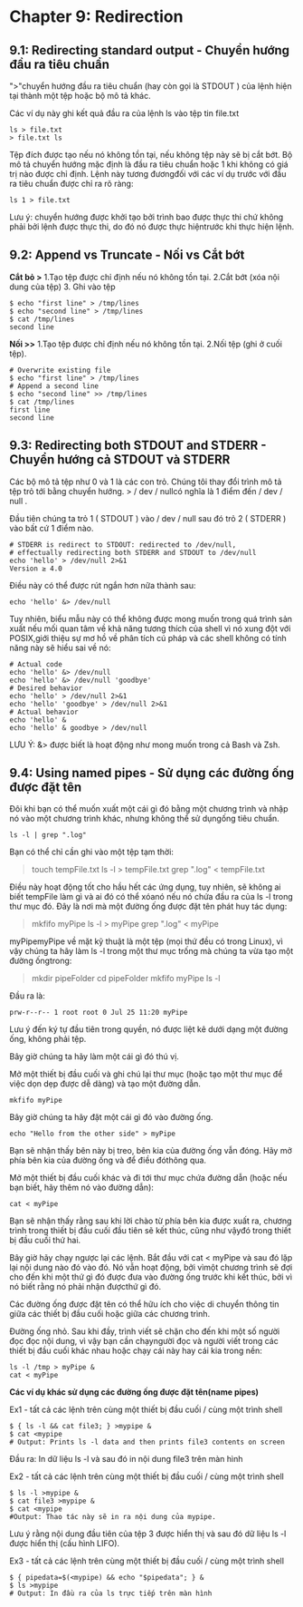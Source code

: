 # Chapter 9: Redirection


## 9.1: Redirecting standard output - Chuyển hướng đầu ra tiêu chuẩn

">"chuyển hướng đầu ra tiêu chuẩn (hay còn gọi là STDOUT ) của lệnh hiện tại thành một tệp hoặc bộ mô tả khác.

Các ví dụ này ghi kết quả đầu ra của lệnh ls vào tệp tin file.txt
```
ls > file.txt
> file.txt ls
```
Tệp đích được tạo nếu nó không tồn tại, nếu không tệp này sẽ bị cắt bớt.
Bộ mô tả chuyển hướng mặc định là đầu ra tiêu chuẩn hoặc 1 khi không có giá trị nào được chỉ định. Lệnh này tương đươngđối với các ví dụ trước với đầu ra tiêu chuẩn được chỉ ra rõ ràng:

```ls 1 > file.txt```

Lưu ý: chuyển hướng được khởi tạo bởi trình bao được thực thi chứ không phải bởi lệnh được thực thi, do đó nó được thực hiệntrước khi thực hiện lệnh.

## 9.2: Append vs Truncate - Nối vs Cắt bớt

**Cắt bỏ >**
    1.Tạo tệp được chỉ định nếu nó không tồn tại.
    2.Cắt bớt (xóa nội dung của tệp)
    3. Ghi vào tệp
```
$ echo "first line" > /tmp/lines
$ echo "second line" > /tmp/lines
$ cat /tmp/lines
second line
```
**Nối >>**
1.Tạo tệp được chỉ định nếu nó không tồn tại.
2.Nối tệp (ghi ở cuối tệp).

```
# Overwrite existing file
$ echo "first line" > /tmp/lines
# Append a second line
$ echo "second line" >> /tmp/lines
$ cat /tmp/lines
first line
second line
```

## 9.3: Redirecting both STDOUT and STDERR - Chuyển hướng cả STDOUT và STDERR

Các bộ mô tả tệp như 0 và 1 là các con trỏ. Chúng tôi thay đổi trình mô tả tệp trỏ tới bằng chuyển hướng. > / dev / nullcó nghĩa là 1 điểm đến / dev / null .

Đầu tiên chúng ta trỏ 1 ( STDOUT ) vào / dev / null sau đó trỏ 2 ( STDERR ) vào bất cứ 1 điểm nào.

```
# STDERR is redirect to STDOUT: redirected to /dev/null,
# effectually redirecting both STDERR and STDOUT to /dev/null
echo 'hello' > /dev/null 2>&1
Version ≥ 4.0
```

Điều này có thể được rút ngắn hơn nữa thành sau:
```
echo 'hello' &> /dev/null
```

Tuy nhiên, biểu mẫu này có thể không được mong muốn trong quá trình sản xuất nếu mối quan tâm về khả năng tương thích của shell vì nó xung đột với POSIX,giới thiệu sự mơ hồ về phân tích cú pháp và các shell không có tính năng này sẽ hiểu sai về nó:
```
# Actual code
echo 'hello' &> /dev/null
echo 'hello' &> /dev/null 'goodbye'
# Desired behavior
echo 'hello' > /dev/null 2>&1
echo 'hello' 'goodbye' > /dev/null 2>&1
# Actual behavior
echo 'hello' &
echo 'hello' & goodbye > /dev/null
```

LƯU Ý: &> được biết là hoạt động như mong muốn trong cả Bash và Zsh.

## 9.4: Using named pipes - Sử dụng các đường ống được đặt tên

Đôi khi bạn có thể muốn xuất một cái gì đó bằng một chương trình và nhập nó vào một chương trình khác, nhưng không thể sử dụngống tiêu chuẩn.

```
ls -l | grep ".log"
```

Bạn có thể chỉ cần ghi vào một tệp tạm thời:
> touch tempFile.txt
ls -l > tempFile.txt
grep ".log" < tempFile.txt


Điều này hoạt động tốt cho hầu hết các ứng dụng, tuy nhiên, sẽ không ai biết tempFile làm gì và ai đó có thể xóanó nếu nó chứa đầu ra của ls -l trong thư mục đó. Đây là nơi mà một đường ống được đặt tên phát huy tác dụng:

> mkfifo myPipe
ls -l > myPipe
grep ".log" < myPipe

myPipemyPipe về mặt kỹ thuật là một tệp (mọi thứ đều có trong Linux), vì vậy chúng ta hãy làm ls -l trong một thư mục trống mà chúng ta vừa tạo một đường ốngtrong:

> mkdir pipeFolder
cd pipeFolder
mkfifo myPipe
ls -l

Đầu ra là:

```prw-r--r-- 1 root root 0 Jul 25 11:20 myPipe```


Lưu ý đến ký tự đầu tiên trong quyền, nó được liệt kê dưới dạng một đường ống, không phải tệp.

Bây giờ chúng ta hãy làm một cái gì đó thú vị.

Mở một thiết bị đầu cuối và ghi chú lại thư mục (hoặc tạo một thư mục để việc dọn dẹp được dễ dàng) và tạo một đường dẫn.

``mkfifo myPipe``

Bây giờ chúng ta hãy đặt một cái gì đó vào đường ống.

```echo "Hello from the other side" > myPipe```

Bạn sẽ nhận thấy bên này bị treo, bên kia của đường ống vẫn đóng. Hãy mở phía bên kia của đường ống và để điều đóthông qua.

Mở một thiết bị đầu cuối khác và đi tới thư mục chứa đường dẫn (hoặc nếu bạn biết, hãy thêm nó vào đường dẫn):

```cat < myPipe```

Bạn sẽ nhận thấy rằng sau khi lời chào từ phía bên kia được xuất ra, chương trình trong thiết bị đầu cuối đầu tiên sẽ kết thúc, cũng như vậyđó trong thiết bị đầu cuối thứ hai.

Bây giờ hãy chạy ngược lại các lệnh. Bắt đầu với cat < myPipe và sau đó lặp lại nội dung nào đó vào đó. Nó vẫn hoạt động, bởi vìmột chương trình sẽ đợi cho đến khi một thứ gì đó được đưa vào đường ống trước khi kết thúc, bởi vì nó biết rằng nó phải nhận đượcthứ gì đó.

Các đường ống được đặt tên có thể hữu ích cho việc di chuyển thông tin giữa các thiết bị đầu cuối hoặc giữa các chương trình.

Đường ống nhỏ. Sau khi đầy, trình viết sẽ chặn cho đến khi một số người đọc đọc nội dung, vì vậy bạn cần chạyngười đọc và người viết trong các thiết bị đầu cuối khác nhau hoặc chạy cái này hay cái kia trong nền:

```
ls -l /tmp > myPipe &
cat < myPipe
```

**Các ví dụ khác sử dụng các đường ống được đặt tên(name pipes)**

Ex1 - tất cả các lệnh trên cùng một thiết bị đầu cuối / cùng một trình shell
```
$ { ls -l && cat file3; } >mypipe &
$ cat <mypipe
# Output: Prints ls -l data and then prints file3 contents on screen
```
Đầu ra: In dữ liệu ls -l và sau đó in nội dung file3 trên màn hình

Ex2 - tất cả các lệnh trên cùng một thiết bị đầu cuối / cùng một trình shell

```
$ ls -l >mypipe &
$ cat file3 >mypipe &
$ cat <mypipe
#Output: Thao tác này sẽ in ra nội dung của mypipe.
```

Lưu ý rằng nội dung đầu tiên của tệp 3 được hiển thị và sau đó dữ liệu ls -l được hiển thị (cấu hình LIFO).

Ex3 - tất cả các lệnh trên cùng một thiết bị đầu cuối / cùng một trình shell
```
$ { pipedata=$(<mypipe) && echo "$pipedata"; } &
$ ls >mypipe
# Output: In đầu ra của ls trực tiếp trên màn hình
```
